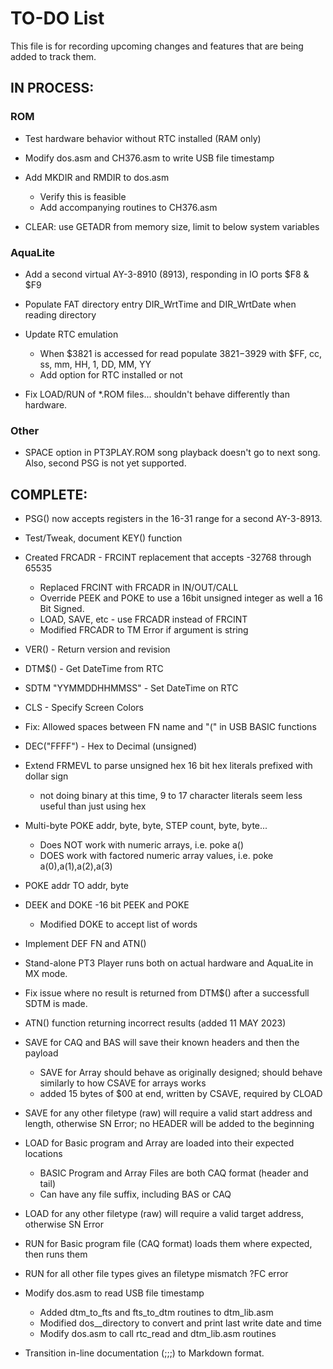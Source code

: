 # TO-DO List ##

This file is for recording upcoming changes and features that are being added to track them.

## IN PROCESS: ##
### ROM ###
- Test hardware behavior without RTC installed (RAM only)

- Modify dos.asm and CH376.asm to write USB file timestamp

- Add MKDIR and RMDIR to dos.asm
  - Verify this is feasible
  - Add accompanying routines to CH376.asm

- CLEAR: use GETADR from memory size, limit to below system variables

### AquaLite ###
- Add a second virtual AY-3-8910 (8913), responding in IO ports $F8 & $F9

- Populate FAT directory entry DIR_WrtTime and DIR_WrtDate when reading directory

- Update RTC emulation
  - When $3821 is accessed for read populate $3821-$3929 with $FF, cc, ss, mm, HH, 1, DD, MM, YY
  - Add option for RTC installed or not

- Fix LOAD/RUN of *.ROM files... shouldn't behave differently than hardware.

### Other ###
- SPACE option in PT3PLAY.ROM song playback doesn't go to next song. Also, second PSG is not yet supported.

## COMPLETE: ##
- PSG() now accepts registers in the 16-31 range for a second AY-3-8913.

- Test/Tweak, document KEY() function

- Created FRCADR - FRCINT replacement that accepts -32768 through 65535
  - Replaced FRCINT with FRCADR in IN/OUT/CALL
  - Override PEEK and POKE to use a 16bit unsigned integer as well a 16 Bit Signed.
  - LOAD, SAVE, etc - use FRCADR instead of FRCINT
  - Modified FRCADR to TM Error if argument is string

- VER() - Return version and revision

- DTM$() - Get DateTime from RTC

- SDTM "YYMMDDHHMMSS" - Set DateTime on RTC

- CLS - Specify Screen Colors

- Fix: Allowed spaces between FN name and "(" in USB BASIC functions

- DEC("FFFF") - Hex to Decimal (unsigned)

- Extend FRMEVL to parse unsigned hex 16 bit hex literals prefixed with dollar sign
  - not doing binary at this time, 9 to 17 character literals seem less useful than just using hex

- Multi-byte POKE addr, byte, byte, STEP count, byte, byte...
  - Does NOT work with numeric arrays, i.e. poke a()
  - DOES work with factored numeric array values, i.e. poke a(0),a(1),a(2),a(3)

- POKE addr TO addr, byte

- DEEK and DOKE -16 bit PEEK and POKE
  -  Modified DOKE to accept list of words

- Implement DEF FN and ATN()

- Stand-alone PT3 Player runs both on actual hardware and AquaLite in MX mode.

- Fix issue where no result is returned from DTM$() after a successfull SDTM is made.

- ATN() function returning incorrect results (added 11 MAY 2023)

- SAVE for CAQ and BAS will save their known headers and then the payload 
  - SAVE for Array should behave as originally designed; should behave similarly to how CSAVE for arrays works
  - added 15 bytes of $00 at end, written by CSAVE, required by CLOAD

- SAVE for any other filetype (raw) will require a valid start address and length, otherwise SN Error; no HEADER will be added to the beginning

- LOAD for Basic program and Array are loaded into their expected locations
  - BASIC Program and Array Files are both CAQ format (header and tail)
  - Can have any file suffix, including BAS or CAQ

- LOAD for any other filetype (raw) will require a valid target address, otherwise SN Error

- RUN for Basic program file (CAQ format) loads them where expected, then runs them

- RUN for all other file types gives an filetype mismatch ?FC error

- Modify dos.asm to read USB file timestamp
  - Added dtm_to_fts and fts_to_dtm routines to dtm_lib.asm
  - Modified dos__directory to convert and print last write date and time
  - Modify dos.asm to call rtc_read and dtm_lib.asm routines

- Transition in-line documentation (;;;) to Markdown format.

